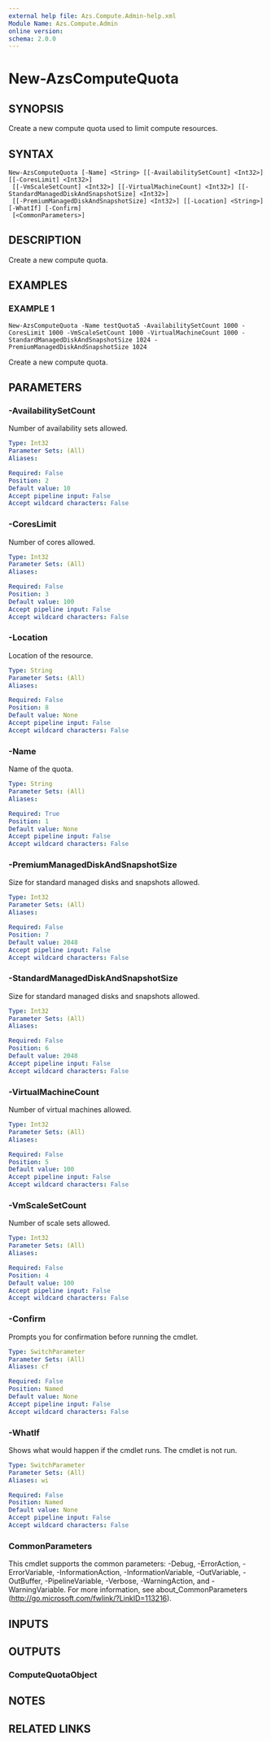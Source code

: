 ```yaml
---
external help file: Azs.Compute.Admin-help.xml
Module Name: Azs.Compute.Admin
online version:
schema: 2.0.0
---
```


# New-AzsComputeQuota

## SYNOPSIS
Create a new compute quota used to limit compute resources.

## SYNTAX

```
New-AzsComputeQuota [-Name] <String> [[-AvailabilitySetCount] <Int32>] [[-CoresLimit] <Int32>]
 [[-VmScaleSetCount] <Int32>] [[-VirtualMachineCount] <Int32>] [[-StandardManagedDiskAndSnapshotSize] <Int32>]
 [[-PremiumManagedDiskAndSnapshotSize] <Int32>] [[-Location] <String>] [-WhatIf] [-Confirm]
 [<CommonParameters>]
```

## DESCRIPTION
Create a new compute quota.

## EXAMPLES

### EXAMPLE 1
```
New-AzsComputeQuota -Name testQuota5 -AvailabilitySetCount 1000 -CoresLimit 1000 -VmScaleSetCount 1000 -VirtualMachineCount 1000 -StandardManagedDiskAndSnapshotSize 1024 -PremiumManagedDiskAndSnapshotSize 1024
```

Create a new compute quota.

## PARAMETERS

### -AvailabilitySetCount
Number  of availability sets allowed.

```yaml
Type: Int32
Parameter Sets: (All)
Aliases:

Required: False
Position: 2
Default value: 10
Accept pipeline input: False
Accept wildcard characters: False
```

### -CoresLimit
Number  of cores allowed.

```yaml
Type: Int32
Parameter Sets: (All)
Aliases:

Required: False
Position: 3
Default value: 100
Accept pipeline input: False
Accept wildcard characters: False
```

### -Location
Location of the resource.

```yaml
Type: String
Parameter Sets: (All)
Aliases:

Required: False
Position: 8
Default value: None
Accept pipeline input: False
Accept wildcard characters: False
```

### -Name
Name of the quota.

```yaml
Type: String
Parameter Sets: (All)
Aliases:

Required: True
Position: 1
Default value: None
Accept pipeline input: False
Accept wildcard characters: False
```

### -PremiumManagedDiskAndSnapshotSize
Size for standard managed disks and snapshots allowed.

```yaml
Type: Int32
Parameter Sets: (All)
Aliases:

Required: False
Position: 7
Default value: 2048
Accept pipeline input: False
Accept wildcard characters: False
```

### -StandardManagedDiskAndSnapshotSize
Size for standard managed disks and snapshots allowed.

```yaml
Type: Int32
Parameter Sets: (All)
Aliases:

Required: False
Position: 6
Default value: 2048
Accept pipeline input: False
Accept wildcard characters: False
```

### -VirtualMachineCount
Number  of virtual machines allowed.

```yaml
Type: Int32
Parameter Sets: (All)
Aliases:

Required: False
Position: 5
Default value: 100
Accept pipeline input: False
Accept wildcard characters: False
```

### -VmScaleSetCount
Number  of scale sets allowed.

```yaml
Type: Int32
Parameter Sets: (All)
Aliases:

Required: False
Position: 4
Default value: 100
Accept pipeline input: False
Accept wildcard characters: False
```

### -Confirm
Prompts you for confirmation before running the cmdlet.

```yaml
Type: SwitchParameter
Parameter Sets: (All)
Aliases: cf

Required: False
Position: Named
Default value: None
Accept pipeline input: False
Accept wildcard characters: False
```

### -WhatIf
Shows what would happen if the cmdlet runs.
The cmdlet is not run.

```yaml
Type: SwitchParameter
Parameter Sets: (All)
Aliases: wi

Required: False
Position: Named
Default value: None
Accept pipeline input: False
Accept wildcard characters: False
```

### CommonParameters
This cmdlet supports the common parameters: -Debug, -ErrorAction, -ErrorVariable, -InformationAction, -InformationVariable, -OutVariable, -OutBuffer, -PipelineVariable, -Verbose, -WarningAction, and -WarningVariable. For more information, see about_CommonParameters (http://go.microsoft.com/fwlink/?LinkID=113216).

## INPUTS

## OUTPUTS

### ComputeQuotaObject
## NOTES

## RELATED LINKS
